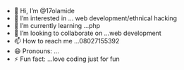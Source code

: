 - 👋 Hi, I’m @17olamide
- 👀 I’m interested in ... web development/ethnical hacking
- 🌱 I’m currently learning ...php
- 💞️ I’m looking to collaborate on ...web development
- 📫 How to reach me ...08027155392
- 😄 Pronouns: ...
- ⚡ Fun fact: ...love coding just for fun

<!---
17olamide/17olamide is a ✨ special ✨ repository because its `README.md` (this file) appears on your GitHub profile.
You can click the Preview link to take a look at your changes.
--->
